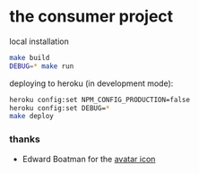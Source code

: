 # the consumer project

local installation

```bash
make build
DEBUG=* make run
```

deploying to heroku (in development mode):

```bash
heroku config:set NPM_CONFIG_PRODUCTION=false
heroku config:set DEBUG=*
make deploy
```

### thanks

* Edward Boatman for the [avatar icon](https://thenounproject.com/search/?q=face&i=67226)
